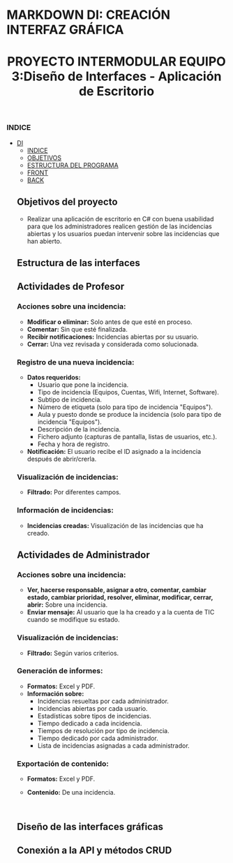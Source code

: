 # MARKDOWN DI: CREACIÓN INTERFAZ GRÁFICA
</head>
  <body>
    <header class="page-header" role="banner">
      <h1 class="project-name">PROYECTO INTERMODULAR EQUIPO 3:Diseño de Interfaces - Aplicación de Escritorio</h1>
    </header>
   

<h3 id="indice">INDICE</h3>
<ul>
  <li><a href="#proyecto">DI</a>
    <ul>
      <li><a href="#indice">INDICE</a></li>
      <li><a href="#objetivos">OBJETIVOS</a></li>
      <li><a href="#estructura">ESTRUCTURA DEL PROGRAMA</a></li>
      <li><a href="#front">FRONT</a></li>
      <li><a href="#back">BACK</a></li>
      </ul>
    </li>
    

<div id='objetivos'/>

## Objetivos del proyecto

- Realizar una aplicación de escritorio en C# con buena usabilidad para que los administradores realicen gestión de las incidencias abiertas y los usuarios puedan intervenir sobre las incidencias que han abierto.


<div id='estructura'/>

## Estructura de las interfaces 

 ## Actividades de Profesor

### Acciones sobre una incidencia:
- **Modificar o eliminar:** Solo antes de que esté en proceso.
- **Comentar:** Sin que esté finalizada.
- **Recibir notificaciones:** Incidencias abiertas por su usuario.
- **Cerrar:** Una vez revisada y considerada como solucionada.

### Registro de una nueva incidencia:
- **Datos requeridos:**
  - Usuario que pone la incidencia.
  - Tipo de incidencia (Equipos, Cuentas, Wifi, Internet, Software).
  - Subtipo de incidencia.
  - Número de etiqueta (solo para tipo de incidencia "Equipos").
  - Aula y puesto donde se produce la incidencia (solo para tipo de incidencia "Equipos").
  - Descripción de la incidencia.
  - Fichero adjunto (capturas de pantalla, listas de usuarios, etc.).
  - Fecha y hora de registro.
- **Notificación:** El usuario recibe el ID asignado a la incidencia después de abrir/crerla.

### Visualización de incidencias:
- **Filtrado:** Por diferentes campos.

### Información de incidencias:
- **Incidencias creadas:** Visualización de las incidencias que ha creado.

## Actividades de Administrador

### Acciones sobre una incidencia:
- **Ver, hacerse responsable, asignar a otro, comentar, cambiar estado, cambiar prioridad, resolver, eliminar, modificar, cerrar, abrir:** Sobre una incidencia.
- **Enviar mensaje:** Al usuario que la ha creado y a la cuenta de TIC cuando se modifique su estado.

### Visualización de incidencias:
- **Filtrado:** Según varios criterios.

### Generación de informes:
- **Formatos:** Excel y PDF.
- **Información sobre:**
  - Incidencias resueltas por cada administrador.
  - Incidencias abiertas por cada usuario.
  - Estadísticas sobre tipos de incidencias.
  - Tiempo dedicado a cada incidencia.
  - Tiempos de resolución por tipo de incidencia.
  - Tiempo dedicado por cada administrador.
  - Lista de incidencias asignadas a cada administrador.

### Exportación de contenido:
- **Formatos:** Excel y PDF.
- **Contenido:** De una incidencia.



    ```


<div id='front'/>

## Diseño de las interfaces gráficas





<div id='back'/>

## Conexión a la API y métodos CRUD



</body>
</html>

  
